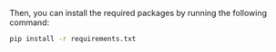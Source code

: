 Then, you can install the required packages by running the following command:
```bash
pip install -r requirements.txt
```
